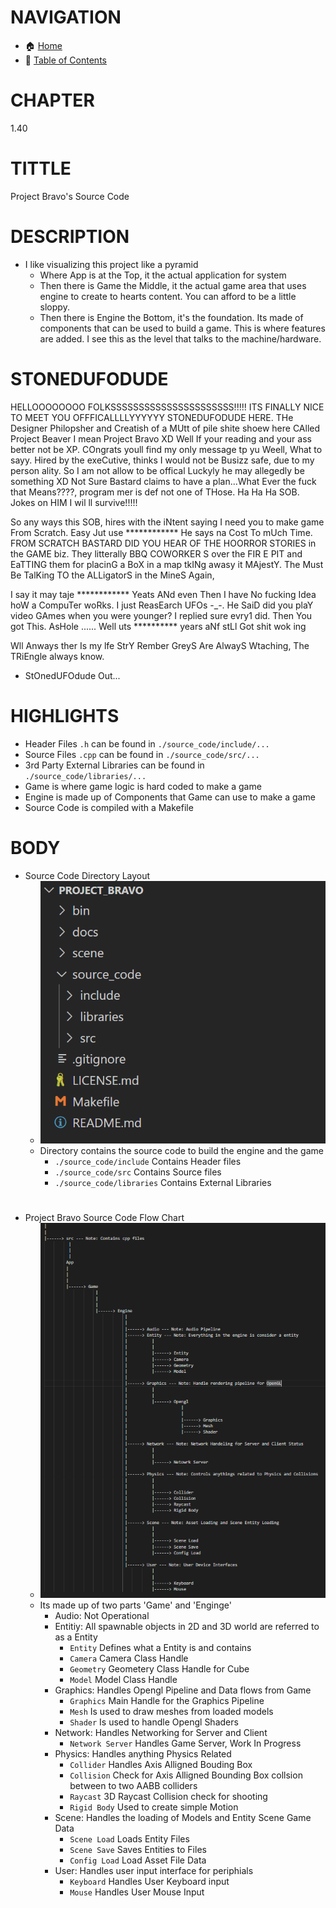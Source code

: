 # NAVIGATION
- 🏠 [Home](../../../README.md)
- 📖 [Table of Contents](../docs_Chapter_0.00_Welcome/doc_Chapter_0.10_Table_of_Contents.md)


# CHAPTER
1.40


# TITTLE
Project Bravo's Source Code


# DESCRIPTION
- I like visualizing this project like a pyramid
    - Where App is at the Top, it the actual application for system
    - Then there is Game the Middle, it the actual game area that uses engine to create to hearts content. You can afford to be a little sloppy.
    - Then there is Engine the Bottom, it's the foundation. Its made of components that can be used to build a game. This is where features are added. I see this as the level that talks to the machine/hardware.

# STONEDUFODUDE

HELLOOOOOOOO FOLKSSSSSSSSSSSSSSSSSSSSSS!!!!!
ITS FINALLY NICE TO MEET YOU OFFFICALLLLYYYYYY
STONEDUFODUDE HERE. THe Designer Philopsher and Creatish of a MUtt of pile shite shoew here CAlled Project Beaver I mean Project Bravo XD
Well If your reading and your ass better not be XP. COngrats youll find my only message tp yu 
Weell, What to sayy. Hired by the exeCutive, thinks I would not be Busizz safe, due to my person ality. So I am not allow to be offical
Luckyly he may allegedly be something XD Not Sure Bastard claims to have a plan...What Ever the fuck that Means????, program mer is def not one of THose. Ha Ha Ha SOB. Jokes on HIM
I wil ll survive!!!!!

So any ways this SOB, hires with the iNtent saying I need you to make game From Scratch. Easy Jut use ************ He says na Cost To mUch Time. FROM SCRATCH BASTARD DID YOU HEAR OF THE HOORROR STORIES in the GAME biz. They litterally BBQ COWORKER S over the FIR E PIT and EaTTING them for placinG a BoX in a map tkINg awasy it MAjestY. The Must Be TalKing TO the ALLigatorS in the MineS Again, 

I say it may taje ************ Yeats ANd even Then
I have No fucking Idea hoW a CompuTer woRks. I just ReasEarch UFOs  -_-. He SaiD did you plaY video GAmes when you were younger? I replied sure evry1 did. Then You got This.
AsHole ...... Well uts ********** years aNf stLl Got shit wok ing

Wll Anways ther Is my lfe StrY
Rember GreyS Are AlwayS Wtaching, The TRiEngle always know.

- StOnedUFOdude Out...

# HIGHLIGHTS
- Header Files `.h` can be found in `./source_code/include/...`
- Source Files `.cpp` can be found in `./source_code/src/...`
- 3rd Party External Libraries can be found in `./source_code/libraries/...`
- Game is where game logic is hard coded to make a game
- Engine is made up of Components that Game can use to make a game
- Source Code is compiled with a Makefile

# BODY

- Source Code Directory Layout
    - ![Project Bravo Screenshot](../../../docs/images/project_bravo_layout_directory_source_code.png "Project Bravo Screenshot")
    - Directory contains the source code to build the engine and the game
        - `./source_code/include` Contains Header files 
        - `./source_code/src` Contains Source files
        - `./source_code/libraries` Contains External Libraries

#

- Project Bravo Source Code Flow Chart
    - ![Project Bravo Screenshot](../../../docs/images/project_bravo_layout_source_code.png "Project Bravo Screeshot")
    - Its made up of two parts 'Game' and 'Enginge'
        - Audio: Not Operational
        - Entitiy: All spawnable objects in 2D and 3D world are referred to as a Entity
            - `Entity` Defines what a Entity is and contains
            - `Camera` Camera Class Handle
            - `Geometry` Geometery Class Handle for Cube
            - `Model` Model Class Handle
        - Graphics: Handles Opengl Pipeline and Data flows from Game
            - `Graphics` Main Handle for the Graphics Pipeline
            - `Mesh` Is used to draw meshes from loaded models
            - `Shader` Is used to handle Opengl Shaders
        - Network: Handles Networking for Server and Client
            - `Network Server` Handles Game Server, Work In Progress
        - Physics: Handles anything Physics Related
            - `Collider` Handles Axis Alligned Bouding Box
            - `Collision` Check for Axis Alligned Bounding Box collsion between to two AABB colliders
            - `Raycast` 3D Raycast Collision check for shooting
            - `Rigid Body` Used to create simple Motion
        - Scene: Handles the loading of Models and Entity Scene Game Data
            - `Scene Load` Loads Entity Files
            - `Scene Save` Saves Entities to Files
            - `Config Load` Load Asset File Data
        - User: Handles user input interface for periphials
            - `Keyboard` Handles User Keyboard input
            - `Mouse` Handles User Mouse Input
